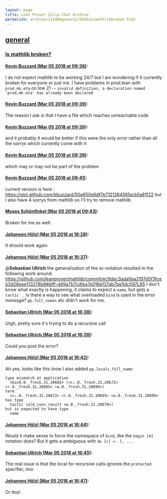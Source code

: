 ```yaml
---
layout: page
title: Lean Prover Zulip Chat Archive 
permalink: archive/113488general/99262Ismathlibbroken.html
---
```


## [general](index.html)
### [Is mathlib broken?](99262Ismathlibbroken.html)

#### [Kevin Buzzard (Mar 05 2018 at 09:38)](https://leanprover.zulipchat.com/#narrow/stream/113488-general/topic/Is%20mathlib%20broken%3F/near/123292498):
I do not expect mathlib to be working 24/7 but I am wondering if it currently broken for everyone or just me. I have problems in prod.lean with `prod.mk.eta` on line 21 -- `invalid definition, a declaration named 'prod.mk.eta' has already been declared`

#### [Kevin Buzzard (Mar 05 2018 at 09:39)](https://leanprover.zulipchat.com/#narrow/stream/113488-general/topic/Is%20mathlib%20broken%3F/near/123292504):
The reason I ask is that I have a file which reaches unreachable code

#### [Kevin Buzzard (Mar 05 2018 at 09:39)](https://leanprover.zulipchat.com/#narrow/stream/113488-general/topic/Is%20mathlib%20broken%3F/near/123292507):
and it probably it would be better if this were the only error rather than all the sorrys which currently come with it

#### [Kevin Buzzard (Mar 05 2018 at 09:39)](https://leanprover.zulipchat.com/#narrow/stream/113488-general/topic/Is%20mathlib%20broken%3F/near/123292510):
which may or may not be part of the problem

#### [Kevin Buzzard (Mar 05 2018 at 09:41)](https://leanprover.zulipchat.com/#narrow/stream/113488-general/topic/Is%20mathlib%20broken%3F/near/123292573):
current version is here : https://gist.github.com/kbuzzard/50a650e6df7e712138456facb5a81f22 but I also have 4 sorrys from mathlib so I'll try to remove mathlib

#### [Moses Schönfinkel (Mar 05 2018 at 09:43)](https://leanprover.zulipchat.com/#narrow/stream/113488-general/topic/Is%20mathlib%20broken%3F/near/123292628):
Broken for me as well.

#### [Johannes Hölzl (Mar 05 2018 at 16:28)](https://leanprover.zulipchat.com/#narrow/stream/113488-general/topic/Is%20mathlib%20broken%3F/near/123305123):
It should work again.

#### [Johannes Hölzl (Mar 05 2018 at 16:37)](https://leanprover.zulipchat.com/#narrow/stream/113488-general/topic/Is%20mathlib%20broken%3F/near/123305506):
@**Sebastian Ullrich** the generalization of the `do`-notation resulted in the following work around:  https://github.com/leanprover/mathlib/commit/ec9dac3ada9aa2107d5f3fceb3d28eee113278b8#diff-d49a7b7cdfea7e016e137ab7be5dc597L65
I don't know what exactly is happening, it claims to expect a `name`, but gets a `tactic _`. Is there a way to see what overloaded `bind` is used in the error message? `pp.full_names` etc didn't work for me.

#### [Sebastian Ullrich (Mar 05 2018 at 16:38)](https://leanprover.zulipchat.com/#narrow/stream/113488-general/topic/Is%20mathlib%20broken%3F/near/123305570):
Urgh, pretty sure it's trying to do a recursive call

#### [Sebastian Ullrich (Mar 05 2018 at 16:39)](https://leanprover.zulipchat.com/#narrow/stream/113488-general/topic/Is%20mathlib%20broken%3F/near/123305576):
Could you post the error?

#### [Johannes Hölzl (Mar 05 2018 at 16:42)](https://leanprover.zulipchat.com/#narrow/stream/113488-general/topic/Is%20mathlib%20broken%3F/near/123305709):
Ah yes, looks like this (now I also added `pp.locals_full_name`:
```
type mismatch at application
  <bind.0._fresh.31.20685> (<c₁.0._fresh.31.20672> <r.0._fresh.31.20695> <e.0._fresh.31.20699>)
term
  <c₁.0._fresh.31.20672> <r.0._fresh.31.20695> <e.0._fresh.31.20699>
has type
  tactic (old_conv_result <α.0._fresh.31.20670>)
but is expected to have type
  name
```

#### [Johannes Hölzl (Mar 05 2018 at 16:44)](https://leanprover.zulipchat.com/#narrow/stream/113488-general/topic/Is%20mathlib%20broken%3F/near/123305785):
Would it make sense to force the namespace of `bind`, like the `begin [m]` notation does? But it gets a ambiguous with `do [c] <- l, ...`

#### [Sebastian Ullrich (Mar 05 2018 at 16:45)](https://leanprover.zulipchat.com/#narrow/stream/113488-general/topic/Is%20mathlib%20broken%3F/near/123305831):
The real issue is that the local for recursive calls ignores the `protected` specifier, imo

#### [Johannes Hölzl (Mar 05 2018 at 16:47)](https://leanprover.zulipchat.com/#narrow/stream/113488-general/topic/Is%20mathlib%20broken%3F/near/123305899):
Or this!

